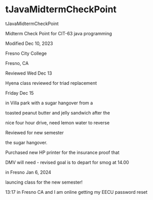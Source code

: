 # tJavaMidtermCheckPoint
tJavaMidtermCheckPoint

Midterm Check Point for CIT-63 
java programming

Modified Dec 10, 2023

Fresno City College

Fresno, CA

Reviewed Wed Dec 13

Hyena class reviewed for triad replacement

Friday Dec 15

in Villa park with a sugar hangover from a 

toasted peanut butter and jelly sandwich after the 

nice four hour drive, need lemon water to reverse

Reviewed for new semester

the sugar hangover.

Purchased new HP printer for the insurance proof that

DMV will need - revised goal is to depart for smog at 14.00

in Fresno Jan 6, 2024

launcing class for the new semester!

13:17 in Fresno CA and I am online getting my EECU password reset

